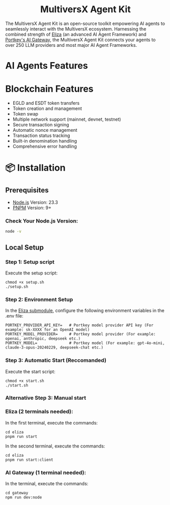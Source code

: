 <div align="center">

# MultiversX Agent Kit

</div>

The MultiversX Agent Kit is an open-source toolkit empowering AI agents to seamlessly interact with the MultiversX ecosystem. Harnessing the combined strength of [Eliza](https://github.com/multiversx/eliza/tree/bed9388575e5a9fe93abe9457479c9c7e89acbf6) (an advanced AI Agent Framework) and [Portkey's AI Gateway](https://github.com/multiversx/gateway/tree/a10d0cacb6d4e6f8125bc3b4c44a83c0e19c2ad0), the MultiversX Agent Kit connects your agents to over 250 LLM providers and most major AI Agent Frameworks.

# AI Agents Features

# Blockchain Features
- EGLD and ESDT token transfers
- Token creation and management
- Token swap
- Multiple network support (mainnet, devnet, testnet)
- Secure transaction signing
- Automatic nonce management
- Transaction status tracking
- Built-in denomination handling
- Comprehensive error handling


# 📦 Installation
## Prerequisites

- [Node.js](https://docs.npmjs.com/downloading-and-installing-node-js-and-npm) Version: 23.3
- [PNPM](https://pnpm.io/installation) Version: 9+

### Check Your Node.js Version:
```sh
node -v
```

## Local Setup
### Step 1: Setup script
Execute the setup script:
```
chmod +x setup.sh
./setup.sh
```

### Step 2: Environment Setup 
In the [Eliza submodule](https://github.com/multiversx/eliza/tree/bed9388575e5a9fe93abe9457479c9c7e89acbf6), configure the following environment variables in the .env file:
```
PORTKEY_PROVIDER_API_KEY=   # Portkey model provider API key (For example: sk-XXXX for an OpenAI model)
PORTKEY_MODEL_PROVIDER=     # Portkey model provider (For example: openai, anthropic, deepseek etc.)
PORTKEY_MODEL=              # Portkey model (For example: gpt-4o-mini, claude-3-opus-20240229, deepseek-chat etc.)
```

### Step 3: Automatic Start (Reccomanded)
Execute the start script:
```
chmod +x start.sh
./start.sh
```

### Alternative Step 3: Manual start
### Eliza (2 terminals needed):
In the first terminal, execute the commands:
```
cd eliza
pnpm run start
```

In the second terminal, execute the commands:
```
cd eliza
pnpm run start:client
```

### AI Gateway (1 terminal needed):
In the terminal, execute the commands:
```
cd gateway
npm run dev:node
```

